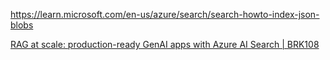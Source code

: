 https://learn.microsoft.com/en-us/azure/search/search-howto-index-json-blobs

[RAG at scale: production-ready GenAI apps with Azure AI Search | BRK108](https://www.youtube.com/watch?v=T8pB_3vUkuE&t=1524s)
